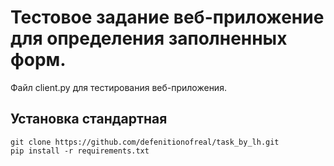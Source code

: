 # Тестовое задание веб-приложение для определения заполненных форм.

Файл client.py для тестирования веб-приложения.

## Установка стандартная
```
git clone https://github.com/defenitionofreal/task_by_lh.git
pip install -r requirements.txt
```
